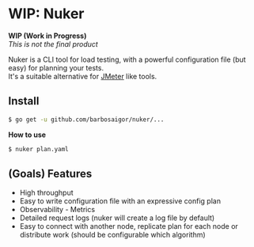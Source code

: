 # WIP: Nuker

**WIP (Work in Progress)**  
_This is not the final product_    

Nuker is a CLI tool for load testing, with a powerful configuration file (but easy) for planning your tests.   
It's a suitable alternative for [JMeter](https://jmeter.apache.org/) like tools.  

## Install  
```sh
$ go get -u github.com/barbosaigor/nuker/...  
```

**How to use**  
```sh
$ nuker plan.yaml  
```

## (Goals) Features  
* High throughput   
* Easy to write configuration file with an expressive config plan   
* Observability - Metrics  
* Detailed request logs (nuker will create a log file by default)  
* Easy to connect with another node, replicate plan for each node or distribute work (should be configurable which algorithm)  
